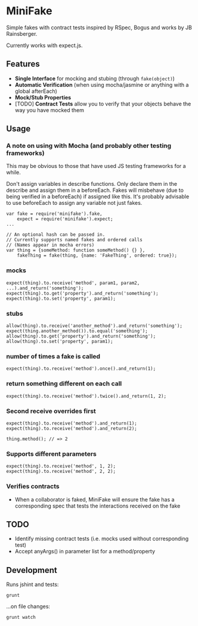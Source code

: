 # MiniFake

Simple fakes with contract tests inspired by RSpec, Bogus and works by JB Rainsberger.

Currently works with expect.js.

## Features

* __Single Interface__ for mocking and stubing (through `fake(object)`)
* __Automatic Verification__ (when using mocha/jasmine or anything with a global afterEach)
* __Mock/Stub Properties__
* [TODO] __Contract Tests__ allow you to verify that your objects behave the way you have mocked them

## Usage

### A note on using with Mocha (and probably other testing frameworks)

This may be obvious to those that have used JS testing frameworks for a while.

Don't assign variables in describe functions. Only declare them in the describe and assign them in a beforeEach. Fakes will misbehave (due to being verified in a beforeEach) if assigned like this. It's probably advisable to use beforeEach to assign any variable not just fakes.

    var fake = require('minifake').fake,
        expect = require('minifake').expect;
    ...

    // An optional hash can be passed in.
    // Currently supports named fakes and ordered calls
    // (Names appear in mocha errors)
    var thing = {someMethod: function someMethod() {} },
        fakeThing = fake(thing, {name: 'FakeThing', ordered: true});

### mocks

    expect(thing).to.receive('method', param1, param2, ...).and_return('something');
    expect(thing).to.get('property').and_return('something');
    expect(thing).to.set('property', param1);

### stubs

    allow(thing).to.receive('another_method').and_return('something');
    expect(thing.another_method()).to.equal('something');
    allow(thing).to.get('property').and_return('something');
    allow(thing).to.set('property', param1);

### number of times a fake is called

    expect(thing).to.receive('method').once().and_return(1);

### return something different on each call

    expect(thing).to.receive('method').twice().and_return(1, 2);

### Second receive overrides first

    expect(thing).to.receive('method').and_return(1);
    expect(thing).to.receive('method').and_return(2);

    thing.method(); // => 2

### Supports different parameters

    expect(thing).to.receive('method', 1, 2);
    expect(thing).to.receive('method', 2, 2);

### Verifies contracts

* When a collaborator is faked, MiniFake will ensure the fake has a
  corresponding spec that tests the interactions received on the fake

## TODO

* Identify missing contract tests (i.e. mocks used without corresponding test)
* Accept anyArgs() in parameter list for a method/property

## Development

Runs jshint and tests:

    grunt

...on file changes:

    grunt watch

